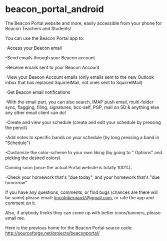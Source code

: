 beacon_portal_android
=====================

The Beacon Portal website and more, easily accessible from your phone for Beacon Teachers and Students!

You can use the Beacon Portal app to:

-Access your Beacon email

-Send emails through your Beacon account

-Receive emails sent to your Beacon Account

-View your Beacon Account emails (only emails sent to the new Outlook inbox that has replaced SquirrelMail, not ones sent to SquirrelMail)

-Get Beacon email notifications

-With the email part, you can also search, IMAP push email, multi-folder sync, flagging, filing, signatures, bcc-self, PGP, mail on SD & anything else any other email client can do!

-Create and view your schedule (create and edit your schedule by pressing the pencil)

-Add notes to specific bands on your schedule (by long pressing a band in "Schedule")

-Customize the color-scheme to your own liking (by going to " Options" and picking the desired colors)

Coming soon (once the actual Portal website is totally 100%):

-Check your homework that's "due today", and your homework that's "due tomorrow"

If you have any questions, comments, or find bugs (chances are there will be some) please email: lincolnbernard7@gmail.com, or rate the app and comment on it.

Also, if anybody thinks they can come up with better icons/banners, please email me.


Here is the previous home for the Beacon Portal source code: http://sourceforge.net/projects/beaconportal/
